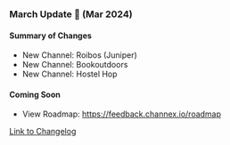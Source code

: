 ### March Update 🚀 (Mar 2024)

#### Summary of Changes
- New Channel: Roibos (Juniper)
- New Channel: Bookoutdoors
- New Channel: Hostel Hop

#### Coming Soon
- View Roadmap: https://feedback.channex.io/roadmap

[Link to Changelog](https://docs.channex.io/changelog)
